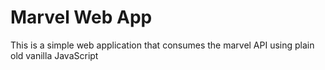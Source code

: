 # Marvel Web App

This is a simple web application that consumes the marvel API using plain old vanilla JavaScript
